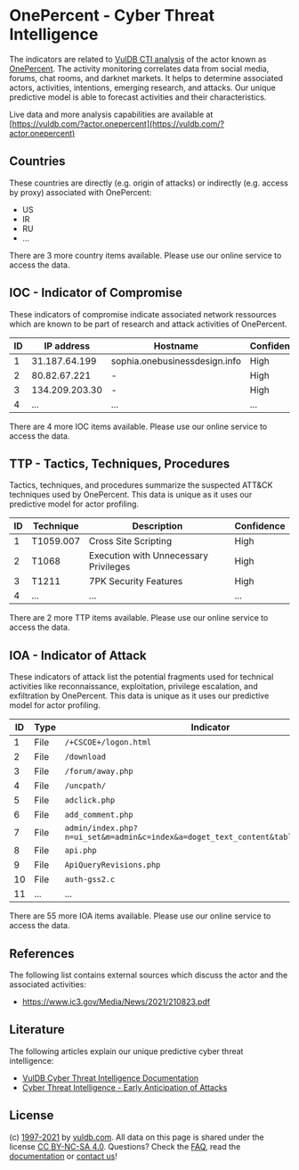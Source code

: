 # OnePercent - Cyber Threat Intelligence

The indicators are related to [VulDB CTI analysis](https://vuldb.com/?doc.cti) of the actor known as [OnePercent](https://vuldb.com/?actor.onepercent). The activity monitoring correlates data from social media, forums, chat rooms, and darknet markets. It helps to determine associated actors, activities, intentions, emerging research, and attacks. Our unique predictive model is able to forecast activities and their characteristics.

Live data and more analysis capabilities are available at [https://vuldb.com/?actor.onepercent](https://vuldb.com/?actor.onepercent)

## Countries

These countries are directly (e.g. origin of attacks) or indirectly (e.g. access by proxy) associated with OnePercent:

* US
* IR
* RU
* ...

There are 3 more country items available. Please use our online service to access the data.

## IOC - Indicator of Compromise

These indicators of compromise indicate associated network ressources which are known to be part of research and attack activities of OnePercent.

ID | IP address | Hostname | Confidence
-- | ---------- | -------- | ----------
1 | 31.187.64.199 | sophia.onebusinessdesign.info | High
2 | 80.82.67.221 | - | High
3 | 134.209.203.30 | - | High
4 | ... | ... | ...

There are 4 more IOC items available. Please use our online service to access the data.

## TTP - Tactics, Techniques, Procedures

Tactics, techniques, and procedures summarize the suspected ATT&CK techniques used by OnePercent. This data is unique as it uses our predictive model for actor profiling.

ID | Technique | Description | Confidence
-- | --------- | ----------- | ----------
1 | T1059.007 | Cross Site Scripting | High
2 | T1068 | Execution with Unnecessary Privileges | High
3 | T1211 | 7PK Security Features | High
4 | ... | ... | ...

There are 2 more TTP items available. Please use our online service to access the data.

## IOA - Indicator of Attack

These indicators of attack list the potential fragments used for technical activities like reconnaissance, exploitation, privilege escalation, and exfiltration by OnePercent. This data is unique as it uses our predictive model for actor profiling.

ID | Type | Indicator | Confidence
-- | ---- | --------- | ----------
1 | File | `/+CSCOE+/logon.html` | High
2 | File | `/download` | Medium
3 | File | `/forum/away.php` | High
4 | File | `/uncpath/` | Medium
5 | File | `adclick.php` | Medium
6 | File | `add_comment.php` | High
7 | File | `admin/index.php?n=ui_set&m=admin&c=index&a=doget_text_content&table=lang&field=1` | High
8 | File | `api.php` | Low
9 | File | `ApiQueryRevisions.php` | High
10 | File | `auth-gss2.c` | Medium
11 | ... | ... | ...

There are 55 more IOA items available. Please use our online service to access the data.

## References

The following list contains external sources which discuss the actor and the associated activities:

* https://www.ic3.gov/Media/News/2021/210823.pdf

## Literature

The following articles explain our unique predictive cyber threat intelligence:

* [VulDB Cyber Threat Intelligence Documentation](https://vuldb.com/?doc.cti)
* [Cyber Threat Intelligence - Early Anticipation of Attacks](https://www.scip.ch/en/?labs.20201022)

## License

(c) [1997-2021](https://vuldb.com/?doc.changelog) by [vuldb.com](https://vuldb.com/?doc.about). All data on this page is shared under the license [CC BY-NC-SA 4.0](https://creativecommons.org/licenses/by-nc-sa/4.0/). Questions? Check the [FAQ](https://vuldb.com/?doc.faq), read the [documentation](https://vuldb.com/?doc) or [contact us](https://vuldb.com/?contact)!
